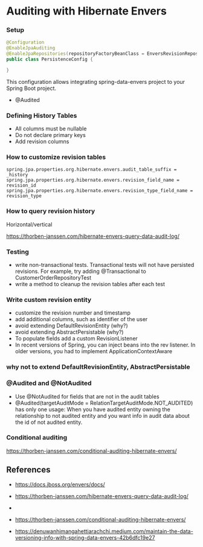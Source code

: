 # Auditing with Hibernate Envers

### Setup

```java
@Configuration
@EnableJpaAuditing
@EnableJpaRepositories(repositoryFactoryBeanClass = EnversRevisionRepositoryFactoryBean.class)
public class PersistenceConfig {

}
```

This configuration allows integrating spring-data-envers project to your Spring Boot project.

- @Audited


### Defining History Tables
- All columns must be nullable
- Do not declare primary keys
- Add revision columns


### How to customize revision tables

```properties
spring.jpa.properties.org.hibernate.envers.audit_table_suffix = _history
spring.jpa.properties.org.hibernate.envers.revision_field_name = revision_id
spring.jpa.properties.org.hibernate.envers.revision_type_field_name = revision_type
```


### How to query revision history

Horizontal/vertical

https://thorben-janssen.com/hibernate-envers-query-data-audit-log/

### Testing

- write non-transactional tests. Transactional tests will not have persisted revisions. For example, try adding @Transactional to CustomerOrderRepositoryTest
- write a method to cleanup the revision tables after each test

### Write custom revision entity

- customize the revision number and timestamp
- add additional columns, such as identifier of the user 
- avoid extending DefaultRevisionEntity (why?)
- avoid extending AbstractPersistable (why?)
- To populate fields add a custom RevisionListener
- In recent versions of Spring, you can inject beans into the rev listener. In older versions, you had to implement ApplicationContextAware


### why not to extend DefaultRevisionEntity, AbstractPersistable

### @Audited and  @NotAudited

- Use @NotAudited for fields that are not in the audit tables
- @Audited(targetAuditMode = RelationTargetAuditMode.NOT_AUDITED) 
has only one usage: When you have audited entity owning the relationship to not audited entity and you want info in audit data about the id of not audited entity.

### Conditional auditing

https://thorben-janssen.com/conditional-auditing-hibernate-envers/

## References

- https://docs.jboss.org/envers/docs/

- https://thorben-janssen.com/hibernate-envers-query-data-audit-log/
- 
- https://thorben-janssen.com/conditional-auditing-hibernate-envers/

- https://denuwanhimangahettiarachchi.medium.com/maintain-the-data-versioning-info-with-spring-data-envers-42b6dfc19e27
